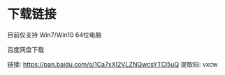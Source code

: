 # 下载链接

目前仅支持 Win7/Win10 64位电脑

百度网盘下载

链接: https://pan.baidu.com/s/1Ca7xXI2VLZNQwcsYTCl5uQ 提取码: vxcw
